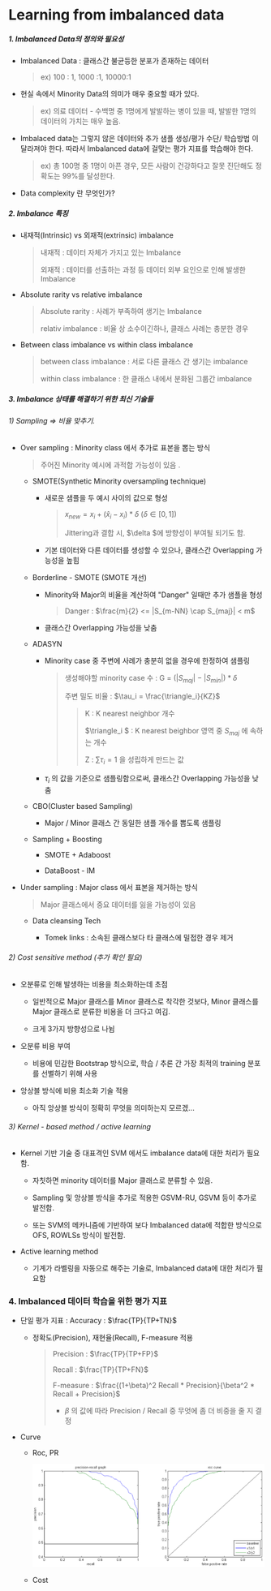 # Learning from imbalanced data

##### 1. Imbalanced Data의 정의와 필요성

- Imbalanced Data : 클래스간 불균등한 분포가 존재하는 데이터 
  
  > ex) 100 : 1, 1000 :1, 10000:1 



- 현실 속에서 Minority Data의 의미가 매우 중요할 때가 있다.  
  
  > ex) 의료 데이터 - 수백명 중 1명에게 발발하는 병이 있을 때, 발발한 1명의 데이터의 가치는 매우 높음. 
  
  

- Imbalaced data는 그렇지 않은 데이터와 추가 샘플 생성/평가 수단/ 학습방법 이 달라져야 한다. 따라서 Imbalanced data에 걸맞는 평가 지표를 학습해야 한다. 
  
  > ex) 총 100명 중 1명이 아픈 경우, 모든 사람이 건강하다고 잘못 진단해도 정확도는 99%를 달성한다. 



- Data complexity 란 무엇인가? 



##### 2. Imbalance 특징

- 내재적(Intrinsic) vs 외재적(extrinsic) imbalance 
  
  > 내재적 : 데이터 자체가 가지고 있는 Imbalance 
  > 
  > 외재적 : 데이터를 선출하는 과정 등 데이터 외부 요인으로 인해 발생한 Imbalance 



- Absolute rarity vs relative imbalance 
  
  > Absolute rarity : 사례가 부족하여 생기는 Imbalance
  > 
  > relativ imbalance : 비율 상 소수이긴하나, 클래스 사례는 충분한 경우 



- Between class imbalance vs within class imbalance 
  
  > between class imbalance : 서로 다른 클래스 간 생기는 imbalance 
  > 
  > within class imbalance : 한 클래스 내에서 분화된 그룹간 imbalance   



##### 3. Imbalance 상태를 해결하기 위한 최신 기술들

###### 1) Sampling => 비율 맞추기.

- Over sampling : Minority class 에서 추가로 표본을 뽑는 방식 
  
  > 주어진 Minority 예시에 과적합 가능성이 있음 .
  
  
  
  - SMOTE(Synthetic Minority oversampling technique)
    
    - 새로운 샘플을 두 예시 사이의 값으로 형성 
      
      > $x_{new} = x_i + (\hat x_i - x_i) * \delta$ ($\delta \in [0,1]$)
      > 
      > Jittering과 결합 시, $\delta $에 방향성이 부여될 되기도 함. 
    
    - 기본 데이터와 다른 데이터를 생성할 수 있으나, 클래스간 Overlapping 가능성을 높힘 
    
    
  
  - Borderline - SMOTE  (SMOTE 개선)
    
    - Minority와 Major의 비율을 계산하여 "Danger" 일때만 추가 샘플을 형성
      
      > Danger : $\frac{m}{2} <= |S_{m-NN} \cap S_{maj}| < m$ 
    
    - 클래스간 Overlapping 가능성을 낮춤 
    
    
  
  - ADASYN
    
    - Minority case 중 주변에 사례가 충분히 없을 경우에 한정하여 샘플링 
      
      > 생성해야할 minority case 수 : G = $(|S_{maj}| - |S_{min}|) *\delta$
      > 
      > 주변 밀도 비율 : $\tau_i = \frac{\triangle_i}{KZ}$ 
      > 
      > > K : K nearest neighbor 개수 
      > > 
      > > $\triangle_i $ : K nearest beighbor 영역 중 $S_{maj}$ 에 속하는 개수 
      > > 
      > > Z : $\sum \tau_i =1$ 을 성립하게 만드는 값  
    
    - $\tau_i$ 의 값을 기준으로 샘플링함으로써, 클래스간 Overlapping 가능성을 낮춤   
    
    
  
  - CBO(Cluster based Sampling)
    
    - Major / Minor 클래스 간 동일한 샘플 개수를 뽑도록 샘플링 
    
    
  
  - Sampling + Boosting 
    
    - SMOTE + Adaboost 
    
    - DataBoost - IM 



- Under sampling : Major class 에서 표본을 제거하는 방식 
  
  > Major 클래스에서 중요 데이터를 잃을 가능성이 있음 
  
  
  
  - Data cleansing Tech 
    
    - Tomek links : 소속된 클래스보다 타 클래스에 밀접한 경우 제거 



###### 2) Cost sensitive method (추가 확인 필요)

- 오분류로 인해 발생하는 비용을 최소화하는데 초점 
  
  - 일반적으로 Major 클래스를 Minor 클래스로 착각한 것보다, Minor 클래스를 Major 클래스로 분류한 비용을 더 크다고 여김.
  
  - 크게 3가지 방향성으로 나뉨  



- 오분류 비용 부여 
  
  - 비용에 민감한 Bootstrap 방식으로, 학습 / 추론 간 가장 최적의 training 분포를 선별하기 위해 사용

- 앙상블 방식에 비용 최소화 기술 적용 
  
  - 아직 앙상블 방식이 정확히 무엇을 의미하는지 모르겠... 



###### 3) Kernel - based method / active learning

- Kernel 기반 기술 중 대표격인 SVM 에서도 imbalance data에 대한 처리가 필요함.
  
  - 자칫하면 minority 데이터를 Major 클래스로 분류할 수 있음. 
  
  - Sampling 및 앙상블 방식을 추가로 적용한 GSVM-RU, GSVM 등이 추가로 발전함. 
  
  - 또는 SVM의 메카니즘에 기반하여 보다 Imbalanced data에 적합한 방식으로 OFS, ROWLSs 방식이 발전함. 



- Active learning method 
  
  - 기계가 라벨링을 자동으로 해주는 기술로, Imbalanced data에 대한 처리가 필요함 



### 4. Imbalanced 데이터 학습을 위한 평가 지표

- 단일 평가 지표 : Accuracy : $\frac{TP}{TP+TN}$
  
  - 정확도(Precision), 재현율(Recall), F-measure 적용 
    
    > Precision : $\frac{TP}{TP+FP}$
    > 
    > Recall : $\frac{TP}{TP+FN}$
    > 
    > F-measure : $\frac{(1+\beta)^2 Recall * Precision}{\beta^2 * Recall + Precision}$
    > 
    > - $\beta$ 의 값에 따라 Precision / Recall 중 무엇에 좀 더 비중을 줄 지 결정

- Curve 
  
  - Roc, PR 
    
    <img title="" src="./picture/1-1.png" alt="" width="646">
  
  - Cost 




